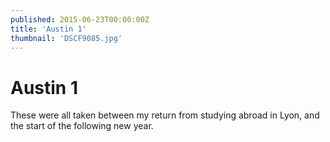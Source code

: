 ```yaml
---
published: 2015-06-23T00:00:00Z
title: 'Austin 1'
thumbnail: 'DSCF9085.jpg'
---
```

# Austin 1

These were all taken between my return from studying abroad in Lyon, and the start of the following new year.
